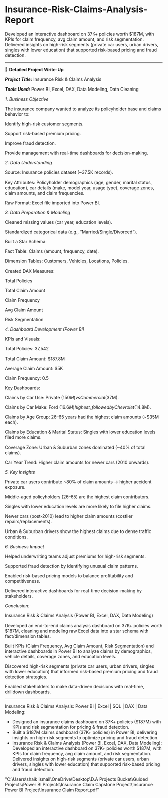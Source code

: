 # Insurance-Risk-Claims-Analysis-Report
Developed an interactive dashboard on 37K+ policies worth $187M, with KPIs for claim frequency, avg claim amount, and risk segmentation.  Delivered insights on high-risk segments (private car users, urban drivers, singles with lower education) that supported risk-based pricing and fraud detection.

--------------------------------------------------------------------------------------------------------------------------------------------------------------------------------------------------------------

📌 **Detailed Project Write-Up**

_**Project Title:**_ Insurance Risk & Claims Analysis

_**Tools Used:**_ Power BI, Excel, DAX, Data Modeling, Data Cleaning

_1. Business Objective_

The insurance company wanted to analyze its policyholder base and claims behavior to:

Identify high-risk customer segments.

Support risk-based premium pricing.

Improve fraud detection.

Provide management with real-time dashboards for decision-making.

_2. Data Understanding_

Source: Insurance policies dataset (~37.5K records).

Key Attributes: Policyholder demographics (age, gender, marital status, education), car details (make, model year, usage type), coverage zones, claim amounts, and claim frequencies.

Raw Format: Excel file imported into Power BI.

_3. Data Preparation & Modeling_

Cleaned missing values (car year, education levels).

Standardized categorical data (e.g., “Married/Single/Divorced”).

Built a Star Schema:

Fact Table: Claims (amount, frequency, date).

Dimension Tables: Customers, Vehicles, Locations, Policies.

Created DAX Measures:

Total Policies

Total Claim Amount

Claim Frequency

Avg Claim Amount

Risk Segmentation

_4. Dashboard Development (Power BI)_

KPIs and Visuals:

Total Policies: 37,542

Total Claim Amount: $187.8M

Average Claim Amount: $5K

Claim Frequency: 0.5

Key Dashboards:

Claims by Car Use: Private ($150M) vs Commercial ($37M).

Claims by Car Make: Ford ($16.6M) highest, followed by Chevrolet ($14.8M).

Claims by Age Group: 26–65 years had the highest claim amounts (~$35M each).

Claims by Education & Marital Status: Singles with lower education levels filed more claims.

Coverage Zone: Urban & Suburban zones dominated (~40% of total claims).

Car Year Trend: Higher claim amounts for newer cars (2010 onwards).

_5. Key Insights_

Private car users contribute ~80% of claim amounts → higher accident exposure.

Middle-aged policyholders (26–65) are the highest claim contributors.

Singles with lower education levels are more likely to file higher claims.

Newer cars (post-2010) lead to higher claim amounts (costlier repairs/replacements).

Urban & Suburban drivers show the highest claims due to dense traffic conditions.

_6. Business Impact_

Helped underwriting teams adjust premiums for high-risk segments.

Supported fraud detection by identifying unusual claim patterns.

Enabled risk-based pricing models to balance profitability and competitiveness.

Delivered interactive dashboards for real-time decision-making by stakeholders.

_Conclusion:_

Insurance Risk & Claims Analysis (Power BI, Excel, DAX, Data Modeling)

Developed an end-to-end claims analysis dashboard on 37K+ policies worth $187M, cleaning and modeling raw Excel data into a star schema with fact/dimension tables.

Built KPIs (Claim Frequency, Avg Claim Amount, Risk Segmentation) and interactive dashboards in Power BI to analyze claims by demographics, vehicle details, coverage zones, and education levels.

Discovered high-risk segments (private car users, urban drivers, singles with lower education) that informed risk-based premium pricing and fraud detection strategies.

Enabled stakeholders to make data-driven decisions with real-time, drilldown dashboards.

-----------------------------------------------------------------------------------------------------------------------------------------------------------------------------------------------------------------

Insurance Risk & Claims Analysis: Power BI | Excel | SQL | DAX | Data Modeling: 
* Designed an insurance claims dashboard on 37K+ policies ($187M) with KPIs and risk segmentation for pricing & fraud detection.
* Built a $187M claims dashboard (37K+ policies) in Power BI, delivering insights on high-risk segments to optimize pricing and fraud detection.
* Insurance Risk & Claims Analysis (Power BI, Excel, DAX, Data Modeling): Developed an interactive dashboard on 37K+ policies worth $187M, with KPIs for claim frequency, avg claim amount, and risk segmentation. Delivered insights on high-risk segments (private car users, urban drivers, singles with lower education) that supported risk-based pricing and fraud detection.

"C:\Users\shaik ismail\OneDrive\Desktop\D.A Projects Bucket\Guided Projects\Power BI Projects\Insurance Claim Capstone Project\Insurance Power BI Project\Insurance Claim Report.pdf"
